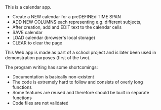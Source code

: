 This is a calendar app.

- Create a NEW calendar for a preDEFINEd TIME SPAN
- ADD NEW COLUMNS each representing e.g. different subjects, 
- After creation, add and EDIT text to the calendar cells
- SAVE calendar
- LOAD calendar (browser's local storage)
- CLEAR to clear the page

This Web app is made as part of a school project and is later been used in demonstration purposes (first of the two). 

The program writing has some shortcomings:
- Documentation is basically non-existent
- The code is extremely hard to follow and consists of overly long functions
- Some features are reused and therefore should be built in separate functions
- Code files are not validated
